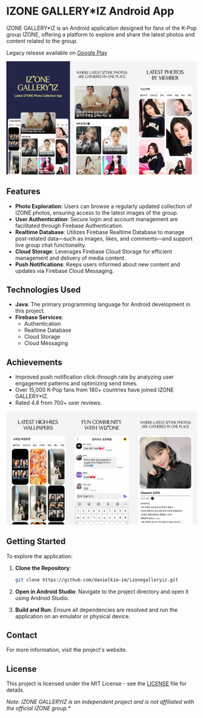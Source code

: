 # IZONE GALLERY*IZ Android App

IZONE GALLERY*IZ is an Android application designed for fans of the K-Pop group IZONE, offering a platform to explore and share the latest photos and content related to the group.

Legacy release available on [Google Play](https://play.google.com/store/apps/details?id=com.yolastudio.bilog)

![Image 1](Storelisting_US_curated_1.jpeg)

## Features

- **Photo Exploration**: Users can browse a regularly updated collection of IZONE photos, ensuring access to the latest images of the group.
- **User Authentication**: Secure login and account management are facilitated through Firebase Authentication.​
- **Realtime Database**: Utilizes Firebase Realtime Database to manage post-related data—such as images, likes, and comments—and support live group chat functionality.
- **Cloud Storage**: Leverages Firebase Cloud Storage for efficient management and delivery of media content.​
- **Push Notifications**: Keeps users informed about new content and updates via Firebase Cloud Messaging.

## Technologies Used

- **Java**: The primary programming language for Android development in this project.
- **Firebase Services**:
  - Authentication
  - Realtime Database
  - Cloud Storage
  - Cloud Messaging
 
## Achievements
- Improved push notification click-through rate by analyzing user engagement patterns and optimizing send times.
- Over 15,000 K-Pop fans from 180+ countries have joined IZONE GALLERY*IZ.
- Rated 4.8 from 700+ user reviews.

![Image 2](Storelisting_US_curated_2.jpeg)

## Getting Started

To explore the application:
1. **Clone the Repository**:

    ```bash
    git clone https://github.com/danielkim-im/izonegalleryiz.git
    ```

2. **Open in Android Studio**:
Navigate to the project directory and open it using Android Studio.
3. **Build and Run**:
Ensure all dependencies are resolved and run the application on an emulator or physical device.

## Contact

For more information, visit the project's website.

## License

This project is licensed under the MIT License - see the [LICENSE](LICENSE) file for details.

_Note: IZONE GALLERYIZ is an independent project and is not affiliated with the official IZONE group.*_
